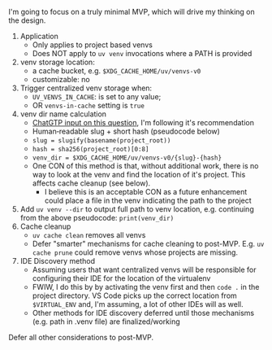 I'm going to focus on a truly minimal MVP, which will drive my thinking on the design.

1. Application
   - Only applies to project based venvs
   - Does NOT apply to `uv venv` invocations where a PATH is provided
1. venv storage location:
   - a cache bucket, e.g. `$XDG_CACHE_HOME/uv/venvs-v0`
   - customizable: no
1. Trigger centralized venv storage when:
   - `UV_VENVS_IN_CACHE`: is set to any value;
   - OR `venvs-in-cache` setting is `true`
1. venv dir name calculation
   - [ChatGTP input on this question](https://chatgpt.com/share/68766176-ca84-8010-84a3-b8a3d21f4b32), I'm following it's recommendation
   - Human‑readable slug + short hash (pseudocode below)
   - `slug = slugify(basename(project_root))`
   - `hash = sha256(project_root)[0:8]`
   - `venv_dir = $XDG_CACHE_HOME/uv/venvs-v0/{slug}-{hash}`
   - One CON of this method is that, without additional work, there is no way to look at the venv and find the location of it's project.  This affects cache cleanup (see below).
     - I believe this is an acceptable CON as a future enhancement could place a file in the venv indicating the path to the project
1. Add `uv venv --dir` to output full path to venv location, e.g. continuing from the above pseudocode: `print(venv_dir)`
1. Cache cleanup
   - `uv cache clean` removes all venvs
   - Defer "smarter" mechanisms for cache cleaning to post-MVP.  E.g. `uv cache prune` could remove venvs whose projects are missing.
1. IDE Discovery method
   - Assuming users that want centralized venvs will be responsible for configuring their IDE for the location of the virtualenv
   - FWIW, I do this by by activating the venv first and then `code .` in the project directory.  VS Code picks up the correct location from `$VIRTUAL_ENV` and, I'm assuming, a lot of other IDEs will as well.
   - Other methods for IDE discovery deferred until those mechanisms (e.g. path in .venv file) are finalized/working

Defer all other considerations to post-MVP.
